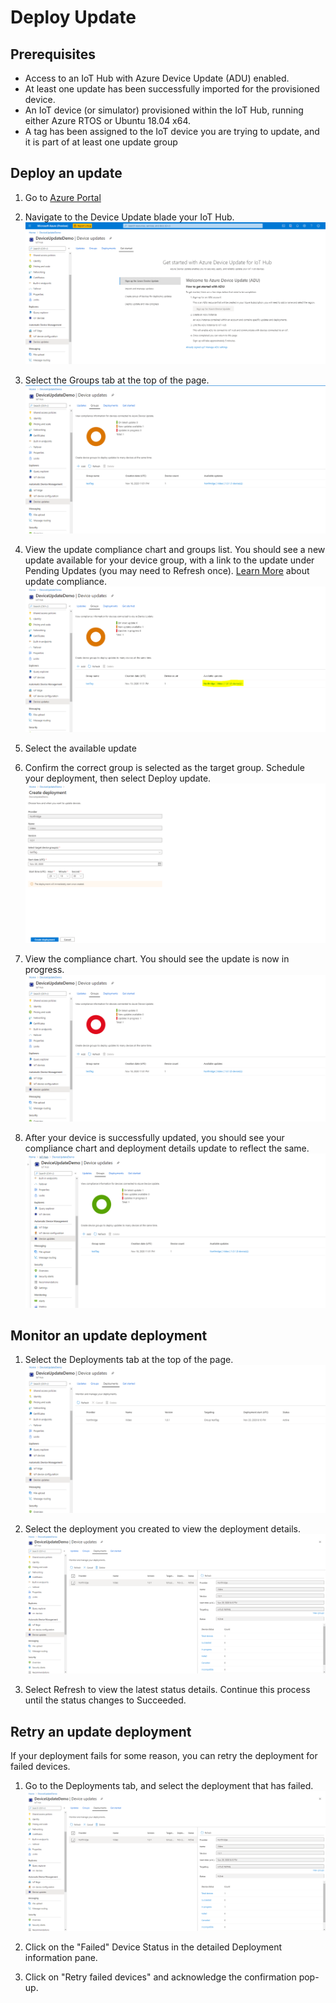 # Deploy Update

## Prerequisites

* Access to an IoT Hub with Azure Device Update (ADU) enabled.
* At least one update has been successfully imported for the provisioned device.
* An IoT device (or simulator) provisioned within the IoT Hub, running either Azure RTOS or Ubuntu 18.04 x64.
* A tag has been assigned to the IoT device you are trying to update, and it is part of at least one update group

## Deploy an update

1. Go to [Azure Portal](https://ms.portal.azure.com/?feature.canmodifystamps=true&Microsoft_Azure_Iothub=aduprod&microsoft_azure_marketplace_ItemHideKey=Microsoft_Azure_ADUHidden&feature.devicetwin=true#home)

2. Navigate to the Device Update blade your IoT Hub.
![IoT Hub](images/adu-iot-hub.PNG)

3. Select the Groups tab at the top of the page.
![Groups Tab](images/updated-view.PNG)

4. View the update compliance chart and groups list. You should see a new update available for your device group, with a link to the update under Pending Updates (you may need to Refresh once). [Learn More](../adu-compliance.md) about update compliance.
![Available Update](images/available-update.PNG)

5. Select the available update

6. Confirm the correct group is selected as the target group. Schedule your deployment, then select Deploy update.
![Select Update](images/select-update.PNG)

7. View the compliance chart. You should see the update is now in progress. 
![Update in progress](images/update-in-progress.PNG)

8. After your device is successfully updated, you should see your compliance chart and deployment details update to reflect the same. 
![Update succeeded](images/update-succeeded.PNG)

## Monitor an update deployment

1. Select the Deployments tab at the top of the page.
![Deployments Tab](images/deployments-tab.PNG)

2. Select the deployment you created to view the deployment details.
![Deployment Details](images/deployment-details.PNG)

3. Select Refresh to view the latest status details. Continue this process until the status changes to Succeeded.


## Retry an update deployment

If your deployment fails for some reason, you can retry the deployment for failed devices. 

1. Go to the Deployments tab, and select the deployment that has failed. 
![Deployment Details](images/deployment-details.PNG)

2. Click on the "Failed" Device Status in the detailed Deployment information pane.

3. Click on "Retry failed devices" and acknowledge the confirmation pop-up. 

